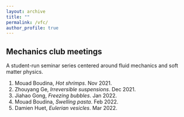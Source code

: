 ```yaml
---
layout: archive
title: ""
permalink: /vfc/
author_profile: true
---
```


## Mechanics club meetings
A student-run seminar series centered around fluid mechanics and soft matter physics.

1. Mouad Boudina, *Hot shrimps*. Nov 2021.
2. Zhouyang Ge, *Irreversible suspensions*. Dec 2021.
3. Jiahao Gong, *Freezing bubbles*. Jan 2022.
4. Mouad Boudina, *Swelling pasta*. Feb 2022.
5. Damien Huet, *Eulerian vesicles*. Mar 2022.

